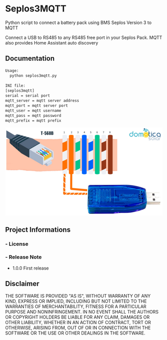 
Seplos3MQTT
=============

Python script to connect a battery pack using BMS Seplos Version 3 to MQTT

Connect a USB to RS485 to any RS485 free port in your Seplos Pack.
MQTT also provides Home Assistant auto discovery

Documentation
-------------

```text
Usage:  
  python seplos3mqtt.py 

INI file:  
[seplos3mqtt]
serial = serial port
mqtt_server = mqtt server address
mqtt_port = mqtt server port
mqtt_user = mqtt username
mqtt_pass = mqtt password
mqtt_prefix = mqtt prefix
```

![Seplos RS485 Pinout](img/rs485pinout.jpeg)


Project Informations
--------------------



### - License

### - Release Note

* 1.0.0 First release

Disclaimer
----------

THE SOFTWARE IS PROVIDED "AS IS", WITHOUT WARRANTY OF ANY KIND, EXPRESS OR IMPLIED, INCLUDING BUT NOT LIMITED TO THE WARRANTIES OF MERCHANTABILITY, FITNESS FOR A PARTICULAR PURPOSE AND NONINFRINGEMENT.
IN NO EVENT SHALL THE AUTHORS OR COPYRIGHT HOLDERS BE LIABLE FOR ANY CLAIM, DAMAGES OR OTHER LIABILITY, WHETHER IN AN ACTION OF CONTRACT, TORT OR OTHERWISE, ARISING FROM, OUT OF OR IN CONNECTION WITH THE SOFTWARE OR THE USE OR OTHER DEALINGS IN THE SOFTWARE.

